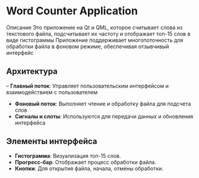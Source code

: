 # Word Counter Application ## 
Описание 
Это приложение на Qt и QML, которое считывает слова из текстового файла, подсчитывает их частоту и отображает топ-15 слов в виде гистограммы 
Приложение поддерживает многопоточность для обработки файла в фоновом режиме, обеспечивая отзывчивый интерфейс
## Архитектура
– **Главный поток**: Управляет пользовательским интерфейсом и взаимодействием с пользователем 
- **Фоновый поток**: Выполняет чтение и обработку файла для подсчета слов
- **Сигналы и слоты**: Используются для передачи данных и обновления интерфейса 

## Элементы интерфейса 
- **Гистограмма**: Визуализация топ-15 слов.
- **Прогресс-бар**: Отображает процесс обработки файла.
- **Кнопки**: Для открытия файла, начала, отмены обработки.
